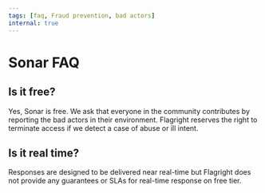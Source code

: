 ```yaml
---
tags: [faq, Fraud prevention, bad actors]
internal: true
---
```


# Sonar FAQ

## Is it free?

Yes, Sonar is free. We ask that everyone in the community contributes by reporting the bad actors in their environment. Flagright reserves the right to terminate access if we detect a case of abuse or ill intent.

## Is it real time?

Responses are designed to be delivered near real-time but Flagright does not provide any guarantees or SLAs for real-time response on free tier.
